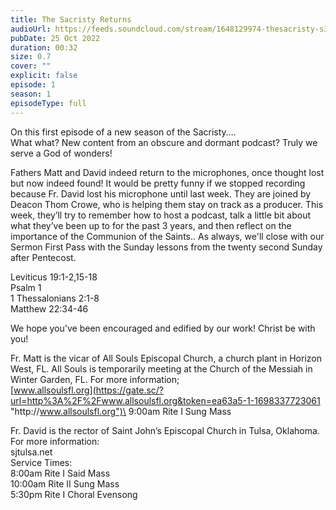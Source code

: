 ```yaml
---
title: The Sacristy Returns
audioUrl: https://feeds.soundcloud.com/stream/1648129974-thesacristy-s3e1-the-sacristy-returns.mp
pubDate: 25 Oct 2022
duration: 00:32
size: 0.7
cover: ""
explicit: false
episode: 1
season: 1
episodeType: full
---
```

On this first episode of a new season of the Sacristy….\
What what? New content from an obscure and dormant podcast? Truly we serve a God of wonders!

Fathers Matt and David indeed return to the microphones, once thought lost but now indeed found! It would be pretty funny if we stopped recording because Fr. David lost his microphone until last week. They are joined by Deacon Thom Crowe, who is helping them stay on track as a producer. This week, they’ll try to remember how to host a podcast, talk a little bit about what they’ve been up to for the past 3 years, and then reflect on the importance of the Communion of the Saints.. As always, we'll close with our Sermon First Pass with the Sunday lessons from the twenty second Sunday after Pentecost.

Leviticus 19:1-2,15-18\
Psalm 1\
1 Thessalonians 2:1-8\
Matthew 22:34-46

We hope you've been encouraged and edified by our work! Christ be with you!

Fr. Matt is the vicar of All Souls Episcopal Church, a church plant in Horizon West, FL. All Souls is temporarily meeting at the Church of the Messiah in Winter Garden, FL. For more information;\
[www.allsoulsfl.org](https://gate.sc/?url=http%3A%2F%2Fwww.allsoulsfl.org&token=ea63a5-1-1698337723061 "http\://www.allsoulsfl.org")\
9:00am Rite I Sung Mass

Fr. David is the rector of Saint John’s Episcopal Church in Tulsa, Oklahoma. For more information:\
sjtulsa.net\
Service Times:\
8:00am Rite I Said Mass\
10:00am Rite II Sung Mass\
5:30pm Rite I Choral Evensong
